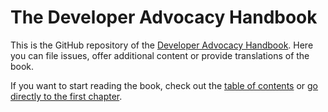 # The Developer Advocacy Handbook

This is the GitHub repository of the [Developer Advocacy Handbook](https://developer-advocacy.com/). Here you can file issues, offer additional content or provide translations of the book.

If you want to start reading the book, check out the [table of contents](https://developer-advocacy.com/toc) or [go directly to the first chapter](https://developer-advocacy.com/what-is-developer-advocacy).